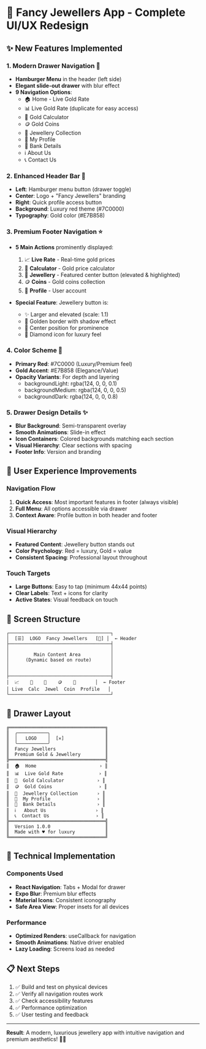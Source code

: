# 🎨 Fancy Jewellers App - Complete UI/UX Redesign

## ✨ New Features Implemented

### 1. **Modern Drawer Navigation** 📱
- **Hamburger Menu** in the header (left side)
- **Elegant slide-out drawer** with blur effect
- **9 Navigation Options**:
  - 🏠 Home - Live Gold Rate
  - 📊 Live Gold Rate (duplicate for easy access)
  - 🧮 Gold Calculator
  - 🪙 Gold Coins
  - 💍 Jewellery Collection
  - 👤 My Profile
  - 🏦 Bank Details
  - ℹ️ About Us
  - 📞 Contact Us

### 2. **Enhanced Header Bar** 🎯
- **Left**: Hamburger menu button (drawer toggle)
- **Center**: Logo + "Fancy Jewellers" branding
- **Right**: Quick profile access button
- **Background**: Luxury red theme (#7C0000)
- **Typography**: Gold color (#E7B858)

### 3. **Premium Footer Navigation** ⭐
- **5 Main Actions** prominently displayed:
  1. 📈 **Live Rate** - Real-time gold prices
  2. 🧮 **Calculator** - Gold price calculator
  3. 💎 **Jewellery** - Featured center button (elevated & highlighted)
  4. 🪙 **Coins** - Gold coins collection
  5. 👤 **Profile** - User account

- **Special Feature**: Jewellery button is:
  - ✨ Larger and elevated (scale: 1.1)
  - 💫 Golden border with shadow effect
  - 🎯 Center position for prominence
  - 💍 Diamond icon for luxury feel

### 4. **Color Scheme** 🎨
- **Primary Red**: #7C0000 (Luxury/Premium feel)
- **Gold Accent**: #E7B858 (Elegance/Value)
- **Opacity Variants**: For depth and layering
  - backgroundLight: rgba(124, 0, 0, 0.1)
  - backgroundMedium: rgba(124, 0, 0, 0.5)
  - backgroundDark: rgba(124, 0, 0, 0.8)

### 5. **Drawer Design Details** ✨
- **Blur Background**: Semi-transparent overlay
- **Smooth Animations**: Slide-in effect
- **Icon Containers**: Colored backgrounds matching each section
- **Visual Hierarchy**: Clear sections with spacing
- **Footer Info**: Version and branding

## 🎯 User Experience Improvements

### Navigation Flow
1. **Quick Access**: Most important features in footer (always visible)
2. **Full Menu**: All options accessible via drawer
3. **Context Aware**: Profile button in both header and footer

### Visual Hierarchy
- **Featured Content**: Jewellery button stands out
- **Color Psychology**: Red = luxury, Gold = value
- **Consistent Spacing**: Professional layout throughout

### Touch Targets
- **Large Buttons**: Easy to tap (minimum 44x44 points)
- **Clear Labels**: Text + icons for clarity
- **Active States**: Visual feedback on touch

## 📱 Screen Structure

```
┌─────────────────────────────────────┐
│  [☰]  LOGO  Fancy Jewellers   [👤] │  ← Header
├─────────────────────────────────────┤
│                                     │
│         Main Content Area           │
│      (Dynamic based on route)       │
│                                     │
│                                     │
├─────────────────────────────────────┤
│  📈    🧮    💎    🪙    👤       │  ← Footer
│ Live  Calc  Jewel  Coin  Profile   │
└─────────────────────────────────────┘
```

## 🎨 Drawer Layout

```
╔═══════════════════════════════════╗
║  ╭───────────╮                    ║
║  │   LOGO    │  [✕]               ║
║  ╰───────────╯                    ║
║  Fancy Jewellers                  ║
║  Premium Gold & Jewellery         ║
╠═══════════════════════════════════╣
║  🏠  Home                       › ║
║  📊  Live Gold Rate             › ║
║  🧮  Gold Calculator            › ║
║  🪙  Gold Coins                 › ║
║  💍  Jewellery Collection       › ║
║  👤  My Profile                 › ║
║  🏦  Bank Details               › ║
║  ℹ️   About Us                  › ║
║  📞  Contact Us                 › ║
╠═══════════════════════════════════╣
║  Version 1.0.0                    ║
║  Made with ♥ for luxury           ║
╚═══════════════════════════════════╝
```

## 🚀 Technical Implementation

### Components Used
- **React Navigation**: Tabs + Modal for drawer
- **Expo Blur**: Premium blur effects
- **Material Icons**: Consistent iconography
- **Safe Area View**: Proper insets for all devices

### Performance
- **Optimized Renders**: useCallback for navigation
- **Smooth Animations**: Native driver enabled
- **Lazy Loading**: Screens load as needed

## 📋 Next Steps
1. ✅ Build and test on physical devices
2. ✅ Verify all navigation routes work
3. ✅ Check accessibility features
4. ✅ Performance optimization
5. ✅ User testing and feedback

---

**Result**: A modern, luxurious jewellery app with intuitive navigation and premium aesthetics! 💎✨
